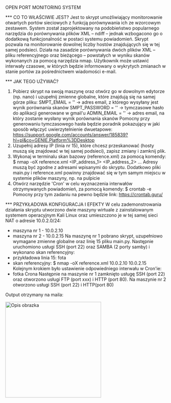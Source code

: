 OPEN PORT MONITORING SYSTEM

*** CO TO WŁAŚCIWIE JEST? 
Jest to skrypt umożliwiający monitorowanie otwartych portów sieciowych z funkcją porównywania ich ze wzorcowym zestawem. System został zaprojektowany na podobieństwo popularnego narzędzia do porównywania plików XML – ndiff – jednak wzbogacono go o dodatkową funkcjonalność w postaci systemu powiadomień.
Skrypt pozwala na monitorowanie dowolnej liczby hostów znajdujących się w tej samej podsieci. Działa na zasadzie porównywania dwóch plików XML – pliku referencyjnego oraz bieżącego – powstałych w wyniku skanów wykonanych za pomocą narzędzia nmap.
Użytkownik może ustawić interwały czasowe, w których będzie informowany o wykrytych zmianach w stanie portów za pośrednictwem wiadomości e-mail.   

*** JAK TEGO UŻYWAĆ?
1. Pobierz skrypt na swoją maszynę oraz otwórz go w dowolnym edytorze (np. nano) i uzupełnij zmienne globalne, które znajdują się na samej górze pliku:
   SMPT_EMAIL = '' -> adres email, z którego wysyłany jest wynik porównania skanów
   SMPT_PASSWORD = '' -> tymczasowe hasło do aplikacji generowane w gmail'u
   ADMIN_EMAIL = '' -> adres email, na który zostanie wysłany wynik porównania skanów
   Pomocny przy generowaniu tymczasowego hasła będzie poradnik pokazujący w jaki sposób włączyć uwierzytelnienie dwuetapowe:
   https://support.google.com/accounts/answer/185839?hl=pl&co=GENIE.Platform%3DDesktop
2. Uzupełnij adresy IP (linia nr 15), które chcesz przeskanować (hosty muszą się znajdować w tej samej podsieci), zapisz zmiany i zamknij plik.
3. Wykonaj w terminalu skan bazowy (reference.xml) za pomocą komendy:
   $ nmap -oX reference.xml <IP_address_1> <IP_address_2> ...
     Adresy muszą być zgodne z adresami wpisanymi do skryptu.
     Dodatkowo pliki main.py i reference.xml powinny znajdować się w tym samym miejscu w systemie plików maszyny, np. na pulpicie
4. Otwórz narzędzie 'Cron' w celu wyznaczenia interwałów otrzymywanych powiadomień, za pomocą komendy:
   $ crontab -e   
   Pomocny przy tym zadaniu na pewno będzie link:
   https://crontab.guru/

*** PRZYKŁADOWA KONFIGURACJA I EFEKTY
W celu zademonstrowania działania skryptu utworzono dwie maszyny wirtuale z zainstalowanym systemem operacyjnym Kali Linux oraz umieszczono je w tej samej sieci NAT o adresie 10.0.2.0/24:
* maszyna nr 1 - 10.0.2.10
* maszyna nr 2 - 10.0.2.15
Na maszynę nr 1 pobrano skrypt, uzupełniowo wymagane zmienne globalne oraz linię 15 pliku main.py. Następnie uruchomiono usługi SSH (port 22) oraz SAMBA (2 porty samby) i wykonano skan referencyjny:
* przykładowa linia 15:
  fota
* skan referencyjny:
  $ nmap -oX reference.xml 10.0.2.10 10.0.2.15
Kolejnym krokiem było ustawienie odpowiedniego interwału w Cron'ie:
* fotka Crona
Następnie na maszynie nr 1 zamknięto usługę SSH (port 22) oraz otworzono usługi FTP (port xxx) i HTTP (port 80). Na maszynie nr 2 otworzono usługi SSH (port 22) i HTTP(port 80)

Output otrzymany na maila:  




<p align="left">
  <img src="" alt="Opis obrazka" width="300"/>
</p>
